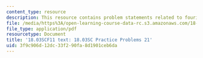 ```yaml
---
content_type: resource
description: This resource contains problem statements related to fourier series.
file: /media/https%3A/open-learning-course-data-rc.s3.amazonaws.com/18-03sc-differential-equations-fall-2011/3f9c906d12dc33f290fa8d1901ceb6da_MIT18_03SCF11_rec_13s21.pdf
file_type: application/pdf
resourcetype: Document
title: '18.03SCF11 text: 18.03SC Practice Problems 21'
uid: 3f9c906d-12dc-33f2-90fa-8d1901ceb6da
---
```

